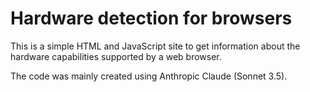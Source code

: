 # Hardware detection for browsers

This is a simple HTML and JavaScript site to get information about the hardware capabilities supported by a web browser.

The code was mainly created using Anthropic Claude (Sonnet 3.5).
